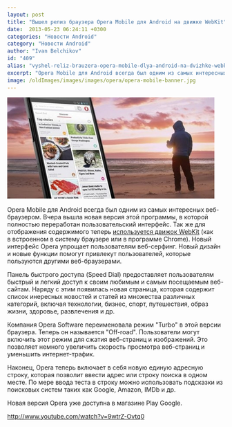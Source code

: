 ```yaml
---
layout: post
title: "Вышел релиз браузера Opera Mobile для Android на движке WebKit"
date:  2013-05-23 06:24:11 +0300
categories: "Новости Android"
category: "Новости Android"
author: "Ivan Belchikov"
id: "409"
alias: "vyshel-reliz-brauzera-opera-mobile-dlya-android-na-dvizhke-webkit"
excerpt: "Opera Mobile для Android всегда был одним из самых интересных веб-браузером. Вчера вышла новая версия этой программы, в которой полностью переработан пользовательский интерфейс. Так же для отображения содержимого теперь используется движок WebKit (как в встроенном в систему браузере или в программе Chrome)."
image: /oldImages/images/images/opera/opera-mobile-banner.jpg
---
```

<img src="/oldImages/images/images/opera/opera-mobile-banner.jpg" alt="Opera Mobile">

Opera Mobile для Android всегда был одним из самых интересных веб-браузером. Вчера вышла новая версия этой программы, в которой полностью переработан пользовательский интерфейс. Так же для отображения содержимого теперь <a href="index.php?option=com_content&amp;view=article&amp;id=309&amp;catid=8&amp;Itemid=102">используется движок WebKit</a> (как в встроенном в систему браузере или в программе Chrome).
Новый интерфейс Opera упрощает пользователям веб-серфинг. Новый дизайн и новые функции помогут привлекут пользователей, которые пользуются другими веб-браузерами.

Панель быстрого доступа (Speed Dial) предоставляет пользователям быстрый и легкий доступ к своим любимым и самым посещаемым веб-сайтам. Наряду с этим появилась новая страница, которая содержит список инересных новостей и статей из множества различных категорий, включая технологии, бизнес, спорт, путешествия, образ жизни, здоровье, развлечения и др.

Компания Opera Software переименовала режим "Turbo" в этой версии браузера. Теперь он называется "Off-road". Пользователи могут включить этот режим для сжатия веб-страниц и изображений. Это позволяет немного увеличить скорость просмотра веб-страниц и уменьшить интернет-трафик.

Наконец, Opera теперь включает в себя новую единую адресную строку, которая позволит ввести адрес или строку поиска в одном месте. По мере ввода теста в строку можно использовать подсказки из поисковых систем таких как Google, Amazon, IMDb и др. 

Новая версия Opera уже доступна в магазине Play Google.

http://www.youtube.com/watch?v=9wtrZ-Ovtq0

